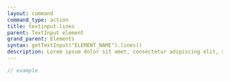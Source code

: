 ```yaml
---
layout: command
command_type: action
title: textinput.lines
parent: TextInput element
grand_parent: Elements
syntax: getTextInput("ELEMENT_NAME").lines()
description: Lorem ipsum dolor sit amet, consectetur adipiscing elit, sed do eiusmod tempor incididunt ut labore et dolore magna aliqua. Ut enim ad minim veniam, quis nostrud exercitation ullamco laboris nisi ut aliquip ex ea commodo consequat.
---
```


```javascript
// example
```